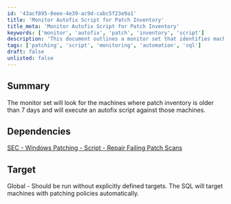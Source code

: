 ```yaml
---
id: '43acf895-0eee-4e39-ac9d-cabc5f23e9a1'
title: 'Monitor Autofix Script for Patch Inventory'
title_meta: 'Monitor Autofix Script for Patch Inventory'
keywords: ['monitor', 'autofix', 'patch', 'inventory', 'script']
description: 'This document outlines a monitor set that identifies machines with patch inventory older than 7 days and executes an autofix script to address the issue. It includes dependencies and target information for implementation.'
tags: ['patching', 'script', 'monitoring', 'automation', 'sql']
draft: false
unlisted: false
---
```

## Summary

The monitor set will look for the machines where patch inventory is older than 7 days and will execute an autofix script against those machines.

## Dependencies

[SEC - Windows Patching - Script - Repair Failing Patch Scans](https://proval.itglue.com/DOC-5078775-8918403)

## Target

Global - Should be run without explicitly defined targets. The SQL will target machines with patching policies automatically.






